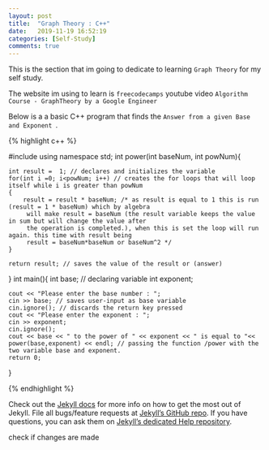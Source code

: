 ```yaml
---
layout: post
title:  "Graph Theory : C++"
date:   2019-11-19 16:52:19
categories: [Self-Study]
comments: true
---
```

This is the section that im going to dedicate to learning `Graph Theory` for my self study.

The website im using to learn is `freecodecamps` youtube video `Algorithm Course - GraphTheory by a Google Engineer` 



<!--more-->

Below is a a basic C++ program that finds the `Answer from a given Base and Exponent `.


{% highlight c++ %}

#include<iostream>
using namespace std;
int power(int baseNum, int powNum){

	int result =  1; // declares and initializes the variable 
	for(int i =0; i<powNum; i++) // creates the for loops that will loop itself while i is greater than powNum
	{
		result = result * baseNum; /* as result is equal to 1 this is run (result = 1 * baseNum) which by algebra
		 will make result = baseNum (the result variable keeps the value in sum but will change the value after 
		 the operation is completed.), when this is set the loop will run again. this time with result being 
		 result = baseNum*baseNum or baseNum^2 */
	}

	return result; // saves the value of the result or (answer) 
}
int main(){
	int base; // declaring variable 
	int exponent;

	cout << "Please enter the base number : "; 
	cin >> base; // saves user-input as base variable
	cin.ignore(); // discards the return key pressed
	cout << "Please enter the exponent : ";
	cin >> exponent; 
	cin.ignore(); 
	cout << base << " to the power of " << exponent << " is equal to "<< power(base,exponent) << endl; // passing the function /power with the two variable base and exponent.
	return 0;
}

{% endhighlight %}

Check out the [Jekyll docs][jekyll] for more info on how to get the most out of Jekyll. File all bugs/feature requests at [Jekyll’s GitHub repo][jekyll-gh]. If you have questions, you can ask them on [Jekyll’s dedicated Help repository][jekyll-help].

[jekyll]:      http://jekyllrb.com
[jekyll-gh]:   https://github.com/jekyll/jekyll
[jekyll-help]: https://github.com/jekyll/jekyll-help

check if changes are made
